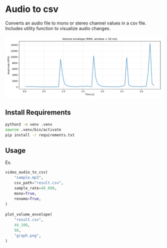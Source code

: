 # Audio to csv

Converts an audio file to mono or stereo channel values in a csv file. Includes
utility function to visualize audio changes.

![audio visualization](./graph.png)

## Install Requirements

```bash
python3 -m venv .venv
source .venv/bin/activate
pip install -r requirements.txt
```

## Usage

Ex.

```py
video_audio_to_csv(
    "sample.mp3",
    csv_path="result.csv",
    sample_rate=48_000,
    mono=True,
    rename=True,
)

plot_volume_envelope(
    "result.csv",
    44_100,
    50,
    "graph.png",
)
```

